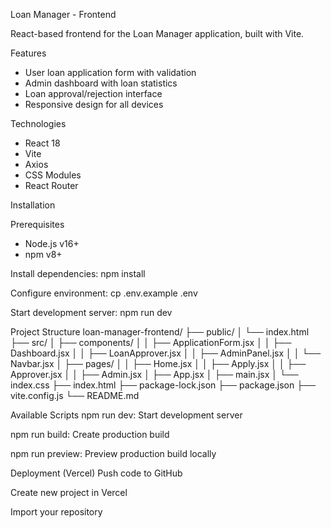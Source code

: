 Loan Manager - Frontend

React-based frontend for the Loan Manager application, built with Vite.

Features

- User loan application form with validation
- Admin dashboard with loan statistics
- Loan approval/rejection interface
- Responsive design for all devices

Technologies

- React 18
- Vite
- Axios
- CSS Modules
- React Router

Installation

Prerequisites
- Node.js v16+
- npm v8+

Install dependencies:
 npm install

Configure environment:
 cp .env.example .env

Start development server:
 npm run dev

Project Structure
loan-manager-frontend/
├── public/
│   └── index.html
├── src/
│   ├── components/
│   │   ├── ApplicationForm.jsx
│   │   ├── Dashboard.jsx
│   │   ├── LoanApprover.jsx
│   │   ├── AdminPanel.jsx
│   │   └── Navbar.jsx
│   ├── pages/
│   │   ├── Home.jsx
│   │   ├── Apply.jsx
│   │   ├── Approver.jsx
│   │   ├── Admin.jsx
│   ├── App.jsx
│   ├── main.jsx
│   └── index.css
├── index.html
├── package-lock.json
├── package.json
├── vite.config.js
└── README.md


Available Scripts
 npm run dev: Start development server

npm run build: Create production build

npm run preview: Preview production build locally

Deployment (Vercel)
 Push code to GitHub

Create new project in Vercel

Import your repository
